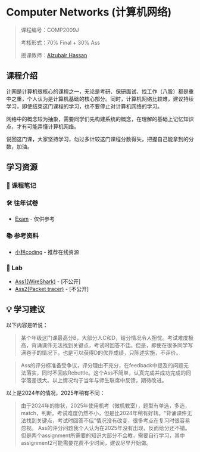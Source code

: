 # Computer Networks (计算机网络)

> 课程编号：COMP2009J
>
> 考核形式：70% Final + 30% Ass
>
> 授课教师：[Alzubair Hassan](https://people.ucd.ie/alzubair.hassan)
>

## 课程介绍
计网是计算机很核心的课程之一，无论是考研、保研面试、找工作（八股）都是重中之重，个人认为是计算机基础的核心部分。同时，计算机网络比较难，建议持续学习，即使结束这门课程的学习，也不要停止对计算机网络的学习。

网络中的概念较为抽象，需要同学们先构建系统的概念，在理解的基础上记忆知识点，才有可能弄懂计算机网络。

说回这门课，大家坚持学习，勿过多计较这门课程分数得失，把握自己能拿到的分数，加油。




## 学习资源

### 📝 课程笔记


### 🛠️ 往年试卷
- [Exam](./试卷/) - 仅供参考

### 📚 参考资料
- [小林coding](https://xiaolincoding.com/) - 推荐在线资源

### 🚀 Lab
- [Ass1(WireShark)]() - [不公开]
- [Ass2(Packet tracer)]() - [不公开]

## 💡 学习建议

以下内容是听说：

>某个年级这门课最高分B，大部分人C和D，给分情况令人担忧。考试难度极高，背诵课件无法找到关键点，考试时回答不佳。但是，即使在很多同学写满卷子的情况下，也是可以获得D的优异成绩，只陈述实施，不评价。

>Ass的评分标准备受争议，评分理由不充分，在feedback中提及的问题无法落实，同时不回应Rebuttle。这个Ass不简单，认真完成并成功完成的同学落差很大。以上情况均于当年与师生联席中反馈，期待改进。

以上是2024年的情况，2025年稍有不同：

>由于2024年的惨状，2025年使用机考（微机教室），题型有单选，多选，match，判断。考试难度仍然不小，但是比2024年稍有好转。“背诵课件无法找到关键点，考试时回答不佳”情况没有改变，很多考点在复习时很容易忽视。
>Ass的评分问题我个人认为在2025年没有出现，反而给分还不错。但是两个assignment所需要的知识大部分不会教，需要自行学习，其中assignment2可能需要花费不少时间，建议尽早开始做。

